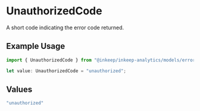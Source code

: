 # UnauthorizedCode

A short code indicating the error code returned.

## Example Usage

```typescript
import { UnauthorizedCode } from "@inkeep/inkeep-analytics/models/errors";

let value: UnauthorizedCode = "unauthorized";
```

## Values

```typescript
"unauthorized"
```